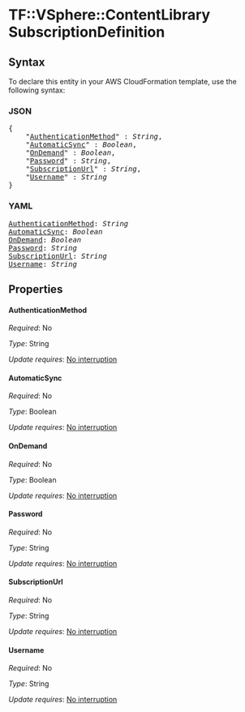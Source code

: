 # TF::VSphere::ContentLibrary SubscriptionDefinition

## Syntax

To declare this entity in your AWS CloudFormation template, use the following syntax:

### JSON

<pre>
{
    "<a href="#authenticationmethod" title="AuthenticationMethod">AuthenticationMethod</a>" : <i>String</i>,
    "<a href="#automaticsync" title="AutomaticSync">AutomaticSync</a>" : <i>Boolean</i>,
    "<a href="#ondemand" title="OnDemand">OnDemand</a>" : <i>Boolean</i>,
    "<a href="#password" title="Password">Password</a>" : <i>String</i>,
    "<a href="#subscriptionurl" title="SubscriptionUrl">SubscriptionUrl</a>" : <i>String</i>,
    "<a href="#username" title="Username">Username</a>" : <i>String</i>
}
</pre>

### YAML

<pre>
<a href="#authenticationmethod" title="AuthenticationMethod">AuthenticationMethod</a>: <i>String</i>
<a href="#automaticsync" title="AutomaticSync">AutomaticSync</a>: <i>Boolean</i>
<a href="#ondemand" title="OnDemand">OnDemand</a>: <i>Boolean</i>
<a href="#password" title="Password">Password</a>: <i>String</i>
<a href="#subscriptionurl" title="SubscriptionUrl">SubscriptionUrl</a>: <i>String</i>
<a href="#username" title="Username">Username</a>: <i>String</i>
</pre>

## Properties

#### AuthenticationMethod

_Required_: No

_Type_: String

_Update requires_: [No interruption](https://docs.aws.amazon.com/AWSCloudFormation/latest/UserGuide/using-cfn-updating-stacks-update-behaviors.html#update-no-interrupt)

#### AutomaticSync

_Required_: No

_Type_: Boolean

_Update requires_: [No interruption](https://docs.aws.amazon.com/AWSCloudFormation/latest/UserGuide/using-cfn-updating-stacks-update-behaviors.html#update-no-interrupt)

#### OnDemand

_Required_: No

_Type_: Boolean

_Update requires_: [No interruption](https://docs.aws.amazon.com/AWSCloudFormation/latest/UserGuide/using-cfn-updating-stacks-update-behaviors.html#update-no-interrupt)

#### Password

_Required_: No

_Type_: String

_Update requires_: [No interruption](https://docs.aws.amazon.com/AWSCloudFormation/latest/UserGuide/using-cfn-updating-stacks-update-behaviors.html#update-no-interrupt)

#### SubscriptionUrl

_Required_: No

_Type_: String

_Update requires_: [No interruption](https://docs.aws.amazon.com/AWSCloudFormation/latest/UserGuide/using-cfn-updating-stacks-update-behaviors.html#update-no-interrupt)

#### Username

_Required_: No

_Type_: String

_Update requires_: [No interruption](https://docs.aws.amazon.com/AWSCloudFormation/latest/UserGuide/using-cfn-updating-stacks-update-behaviors.html#update-no-interrupt)

